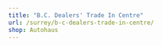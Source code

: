 ```yaml
---
title: "B.C. Dealers' Trade In Centre"
url: /surrey/b-c-dealers-trade-in-centre/
shop: Autohaus
---
```

